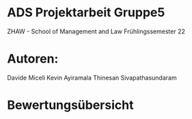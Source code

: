 # ADS Projektarbeit Gruppe5
ZHAW - School of Management and Law 
Frühlingssemester 22 

# Autoren:
Davide Miceli
Kevin Ayiramala
Thinesan Sivapathasundaram

















# Bewertungsübersicht
